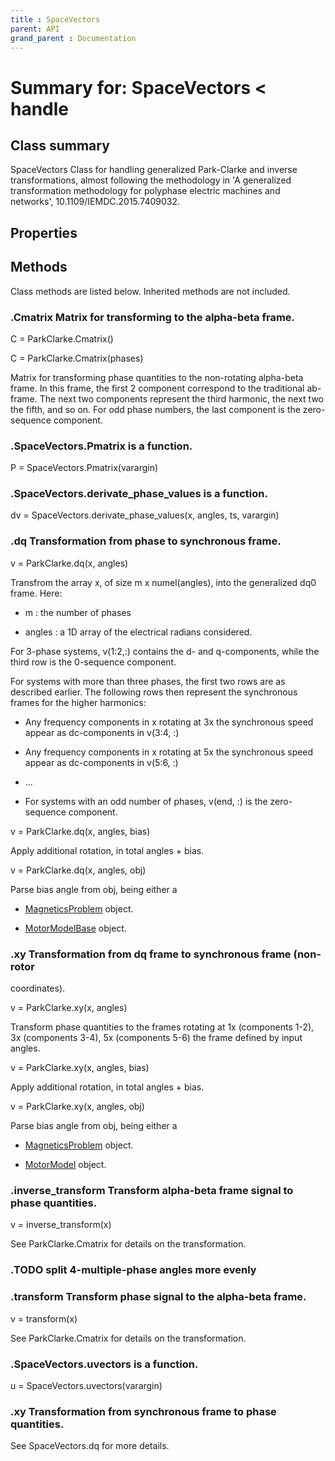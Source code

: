 ```yaml
---
title : SpaceVectors
parent: API
grand_parent : Documentation
---
```

# Summary for: **SpaceVectors**  < handle

## Class summary

SpaceVectors Class for handling generalized Park-Clarke and inverse
transformations, almost following the methodology in
'A generalized transformation methodology for polyphase electric
machines and networks',  10.1109/IEMDC.2015.7409032.

## Properties


## Methods

Class methods are listed below. Inherited methods are not included.

### .**Cmatrix** Matrix for transforming to the alpha-beta frame.

C = ParkClarke.Cmatrix()

C = ParkClarke.Cmatrix(phases)

Matrix for transforming phase quantities to the non-rotating alpha-beta
frame. In this frame, the first 2 component correspond to the
traditional ab-frame. The next two components represent the third
harmonic, the next two the fifth, and so on. For odd phase numbers, the
last component is the zero-sequence component.

### .SpaceVectors.**Pmatrix** is a function.
P = SpaceVectors.Pmatrix(varargin)

### .SpaceVectors.**derivate_phase_values** is a function.
dv = SpaceVectors.derivate_phase_values(x, angles, ts, varargin)

### .**dq** Transformation from phase to synchronous frame.

v = ParkClarke.dq(x, angles)

Transfrom the array x, of size m x numel(angles), into the generalized dq0 frame.
Here:

* m : the number of phases

* angles : a 1D array of the electrical radians considered.

For 3-phase systems, v(1:2,:) contains the d- and q-components, while
the third row is the 0-sequence component.

For systems with more than three phases, the first two rows are as
described earlier. The following rows then represent the synchronous frames
for the higher harmonics:

* Any frequency components in x rotating at 3x the synchronous
speed appear as dc-components in v(3:4, :)

* Any frequency components in x rotating at 5x the synchronous
speed appear as dc-components in v(5:6, :)

* ...

* For systems with an odd number of phases, v(end, :) is the
zero-sequence component.

v = ParkClarke.dq(x, angles, bias)

Apply additional rotation, in total angles + bias.

v = ParkClarke.dq(x, angles, obj)

Parse bias angle from obj, being either a

* [MagneticsProblem](MagneticsProblem.html) object.

* [MotorModelBase](MotorModelBase.html) object.

### .xy Transformation from dq frame to synchronous frame (non-rotor
coordinates).

v = ParkClarke.xy(x, angles)

Transform phase quantities to the frames rotating at 1x (components
1-2), 3x (components 3-4), 5x (components 5-6) the frame defined by
input angles.

v = ParkClarke.xy(x, angles, bias)

Apply additional rotation, in total angles + bias.

v = ParkClarke.xy(x, angles, obj)

Parse bias angle from obj, being either a

* [MagneticsProblem](MagneticsProblem.html) object.

* [MotorModel](MotorModel.html) object.

### .**inverse_transform** Transform alpha-beta frame signal to phase quantities.

v = inverse_transform(x)

See ParkClarke.Cmatrix for details on the transformation.

### .TODO split 4-multiple-phase angles more evenly

### .**transform** Transform phase signal to the alpha-beta frame.

v = transform(x)

See ParkClarke.Cmatrix for details on the transformation.

### .SpaceVectors.**uvectors** is a function.
u = SpaceVectors.uvectors(varargin)

### .**xy** Transformation from synchronous frame to phase quantities.

See SpaceVectors.dq for more details.


